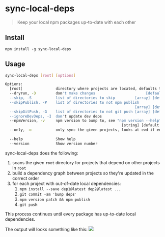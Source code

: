 # sync-local-deps

> Keep your local npm packages up-to-date with each other

## Install

```
npm install -g sync-local-deps
```

## Usage

```sh
sync-local-deps [root] [options]

Options:
  [root]               directory where projects are located, defaults to cwd()
  --dryrun, -D         don't make changes                       [default: false]
  --skip, -S           list of directories to skip         [array] [default: []]
  --skipPublish, -P    list of directories to not npm publish
                                                           [array] [default: []]
  --skipGitPush, -G    list of directories to not git push [array] [default: []]
  --ignoreDevDeps, -I  don't update dev deps                           [boolean]
  --npmVersion, -v     npm version to bump to, see "npm version --help"
                                                     [string] [default: "patch"]
  --only, -o           only sync the given projects, looks at cwd if empty
                                                                         [array]
  --help               Show help                                       [boolean]
  --version            Show version number                             [boolean]
```

sync-local-deps does the following:

1. scans the given `root` directory for projects that depend on other projects in `root`
1. build a dependency graph between projects so they're updated in the correct order
1. for each project with out-of-date local dependencies:
   1. `npm install --save dep1@latest dep2@latest ...`
   1. `git commit -am 'bump deps'`
   1. `npm version patch && npm publish`
   1. `git push`

This process continues until every package has up-to-date local dependencies.

The output will looks something like this:
![](https://raw.github.com/noahsug/sync-local-deps/master/example.png)
